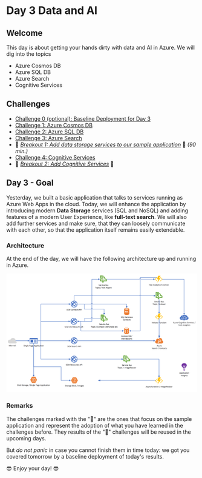 # Day 3 Data and AI

## Welcome

This day is about getting your hands dirty with data and AI in Azure. We will dig into the topics

- Azure Cosmos DB
- Azure SQL DB
- Azure Search
- Cognitive Services

## Challenges

- [Challenge 0 (optional):  Baseline Deployment for Day 3](challenges/challenge-0.md)
- [Challenge 1: Azure Cosmos DB](challenges/challenge-1.md)
- [Challenge 2: Azure SQL DB](challenges/challenge-2.md)
- [Challenge 3: Azure Search](challenges/challenge-3.md)
- 💎 *[Breakout 1: Add data storage services to our sample application](challenges/challenge-bo-1.md)* 💎 *(90 min.)*
- [Challenge 4: Cognitive Services](challenges/challenge-4.md)
- 💎 *[Breakout 2: Add Cognitive Services](challenges/challenge-bo-2.md)* 💎

## Day 3 - Goal

Yesterday, we built a basic application that talks to services running as Azure Web Apps in the cloud. Today, we will enhance the application by introducing modern **Data Storage** services (SQL and NoSQL) and adding features of a modern User Experience, like **full-text search**. We will also add further services and make sure, that they can loosely communicate with each other, so that the application itself remains easily extendable.

### Architecture

At the end of the day, we will have the following architecture up and running in Azure.

![Architecture Day 3](./images/architecture_day3.png "Architecture Day 3")

### Remarks

The challenges marked with the "💎" are the ones that focus on the sample application and represent the adoption of what you have learned in the challenges before. They results of the "💎" challenges will be reused in the upcoming days.

But *do not panic* in case you cannot finish them in time today: we got you covered tomorrow by a baseline deployment of today's results.

😎 Enjoy your day! 😎
